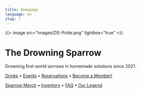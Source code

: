 ```yaml
---
title: Homepage
language: en
slug: /
---
```



{{< image src="images/DS-Pride.png" lightbox="true" >}}

# The Drowning Sparrow 

Drowning first world sorrows in homemade solutions since 2021.

[Drinks](drink/) &bull; [Events](event/) &bull; [Reservations](reservations/) &bull; [Become a Member!](members/)

[Sparrow Merch](merch/) &bull; [Inventory](inventory/) &bull; [FAQ](faq/) &bull; [Our Legend](about/)
